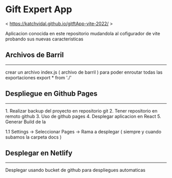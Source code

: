 #   Gift Expert App
< https://katchvidal.github.io/gitftApp-vite-2022/ >

Aplicacion conocida en este repositorio mudandola al cofigurador de vite probando sus nuevas caracteristicas


##  Archivos de Barril 
<hr>
crear un archivo index.js ( archivo de barril ) para poder enroutar todas las exportaciones
export * from './'


##  Despliegue en Github Pages
<hr>
1.  Realizar backup del proyecto en repositorio git
2.  Tener repositorio en remoto github
3.  Uso de github pages
4.  Desplegar aplicacion en React
5.  Generar Build de la 

1.1 Settings -> Seleccionar Pages -> Rama a desplegar ( siempre y cuando subamos la carpeta docs )

##  Desplegar en Netlify
<hr>
Desplegar usando bucket de github para despliegues automaticas
